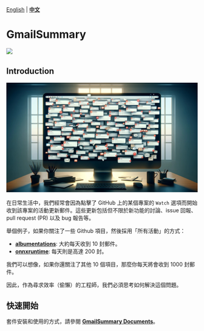 [English](./README.md) | **[中文](./README_tw.md)**

# GmailSummary

<p align="left">
    <a href="./LICENSE"><img src="https://img.shields.io/badge/license-Apache%202-dfd.svg"></a>
</p>

## Introduction

<div align="center">
    <img src="./docs/title.jpg" width="800">
</div>

在日常生活中，我們經常會因為點擊了 GitHub 上的某個專案的 `Watch` 選項而開始收到該專案的活動更新郵件。這些更新包括但不限於新功能的討論、issue 回報、pull request (PR) 以及 bug 報告等。

舉個例子，如果你關注了一些 Github 項目，然後採用「所有活動」的方式：

- [**albumentations**](https://github.com/albumentations-team/albumentations): 大約每天收到 10 封郵件。
- [**onnxruntime**](https://github.com/microsoft/onnxruntime): 每天則是高達 200 封。

我們可以想像，如果你還關注了其他 10 個項目，那麼你每天將會收到 1000 封郵件。

因此，作為尋求效率（偷懶）的工程師，我們必須思考如何解決這個問題。

## 快速開始

套件安裝和使用的方式，請參閱 [**GmailSummary Documents**](https://docsaid.org/docs/gmailsummary/intro)。
